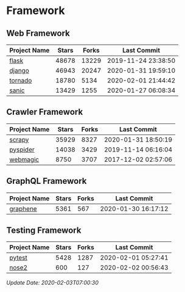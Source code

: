 # Framework

## Web Framework

| Project Name | Stars | Forks | Last Commit |
| ------------ | ----- | ----- | ----------- |
| [flask](https://github.com/pallets/flask) | 48678 | 13229 | 2019-11-24 23:38:50 |
| [django](https://github.com/django/django) | 46943 | 20247 | 2020-01-31 19:59:10 |
| [tornado](https://github.com/tornadoweb/tornado) | 18780 | 5134 | 2020-02-01 21:44:42 |
| [sanic](https://github.com/huge-success/sanic) | 13429 | 1255 | 2020-01-27 06:08:34 |

## Crawler Framework

| Project Name | Stars | Forks | Last Commit |
| ------------ | ----- | ----- | ----------- |
| [scrapy](https://github.com/scrapy/scrapy) | 35929 | 8327 | 2020-01-31 18:50:19 |
| [pyspider](https://github.com/binux/pyspider) | 14038 | 3429 | 2019-11-14 06:16:04 |
| [webmagic](https://github.com/code4craft/webmagic) | 8750 | 3707 | 2017-12-02 02:57:06 |

## GraphQL Framework

| Project Name | Stars | Forks | Last Commit |
| ------------ | ----- | ----- | ----------- |
| [graphene](https://github.com/graphql-python/graphene) | 5361 | 567 | 2020-01-30 16:17:12 |

## Testing Framework

| Project Name | Stars | Forks | Last Commit |
| ------------ | ----- | ----- | ----------- |
| [pytest](https://github.com/pytest-dev/pytest) | 5428 | 1287 | 2020-02-01 05:27:41 |
| [nose2](https://github.com/nose-devs/nose2) | 600 | 127 | 2020-02-02 00:56:43 |

*Update Date: 2020-02-03T07:00:30*